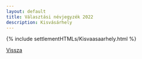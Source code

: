 ```yaml
---
layout: default
title: Választási névjegyzék 2022
description: Kisvásárhely
---
```


{% include settlementHTMLs/Kisvaasaarhely.html %}

[Vissza](../)